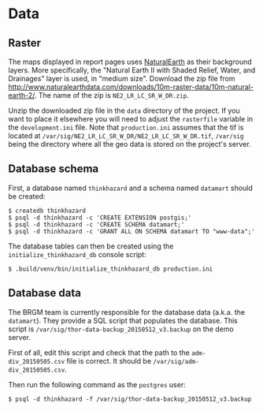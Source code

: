 Data
====

Raster
------

The maps displayed in report pages uses [NaturalEarth](http://www.naturalearthdata.com/) as their background layers. More specifically, the "Natural Earth II with Shaded Relief, Water, and Drainages" layer is used, in "medium size". Download the zip file from http://www.naturalearthdata.com/downloads/10m-raster-data/10m-natural-earth-2/.  The name of the zip is `NE2_LR_LC_SR_W_DR.zip`.

Unzip the downloaded zip file in the `data` directory of the project. If you want to place it elsewhere you will need to adjust the `rasterfile` variable in the `development.ini` file. Note that `production.ini` assumes that the tif is located at `/var/sig/NE2_LR_LC_SR_W_DR/NE2_LR_LC_SR_W_DR.tif`, `/var/sig` being the directory where all the geo data is stored on the project's server.

Database schema
---------------

First, a database named `thinkhazard` and a schema named `datamart` should be
created:

```shell
$ createdb thinkhazard
$ psql -d thinkhazard -c 'CREATE EXTENSION postgis;'
$ psql -d thinkhazard -c 'CREATE SCHEMA datamart;'
$ psql -d thinkhazard -c 'GRANT ALL ON SCHEMA datamart TO "www-data";'
```

The database tables can then be created using the `initialize_thinkhazard_db`
console script:

```shell
$ .build/venv/bin/initialize_thinkhazard_db production.ini
```

Database data
-------------

The BRGM team is currently responsible for the database data (a.k.a. the
``datamart``). They provide a SQL script that populates the database. This
script is ``/var/sig/thor-data-backup_20150512_v3.backup`` on the demo server.

First of all, edit this script and check that the path to the
``adm-div_20150505.csv`` file is correct. It should be
``/var/sig/adm-div_20150505.csv``.

Then run the following command as the ``postgres`` user:

```shell
$ psql -d thinkhazard -f /var/sig/thor-data-backup_20150512_v3.backup
```
